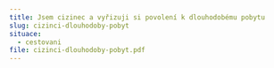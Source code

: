 ```yaml
---
title: Jsem cizinec a vyřizuji si povolení k dlouhodobému pobytu
slug: cizinci-dlouhodoby-pobyt
situace:
  - cestovani
file: cizinci-dlouhodoby-pobyt.pdf
---
```

